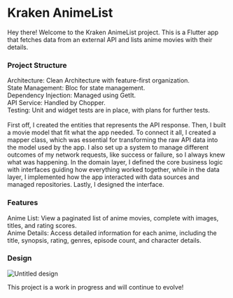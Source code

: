 # Kraken AnimeList

Hey there! Welcome to the Kraken AnimeList project. This is a Flutter app that fetches data from an external API and lists anime movies with their details.

### Project Structure 

Architecture: Clean Architecture with feature-first organization.<br/>
State Management: Bloc for state management.<br/>
Dependency Injection: Managed using GetIt.<br/>
API Service: Handled by Chopper.<br/>
Testing: Unit and widget tests are in place, with plans for further tests.<br/>
<br/>
First off, I created the entities that represents the API response. Then, I built a movie model that fit what the app needed. To connect it all, I created a mapper class, which was essential for transforming the raw API data into the model used by the app. I also set up a system to manage different outcomes of my network requests, like success or failure, so I always knew what was happening. In the domain layer, I defined the core business logic with interfaces guiding how everything worked together, while in the data layer, I implemented how the app interacted with data sources and managed repositories. Lastly, I designed the interface. 
 


### Features 
Anime List: View a paginated list of anime movies, complete with images, titles, and rating scores. <br/>
Anime Details: Access detailed information for each anime, including the title, synopsis, rating, genres, episode count, and character details. 



### Design 

![Untitled design](https://github.com/user-attachments/assets/f1af5885-a0e2-4435-a9aa-9e6fc0d2b857)




This project is a work in progress and will continue to evolve!


